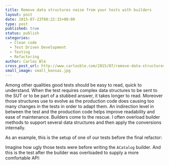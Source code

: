 ```yaml
---
title: Remove data structures noise from your tests with builders
layout: post
date: 2015-07-23T08:22:15+00:00
type: post
published: true
status: publish
categories:
  - Clean code
  - Test Driven Development
  - Testing
  - Refactoring
author: Carlos Blé
cross_post_url: http://www.carlosble.com/2015/07/remove-data-structures-noise-from-your-tests-with-builders/
small_image: small_bonsai.jpg
---
```


Among other qualities good tests should be easy to read, quick to understand. 
When the test requires complex data structures to be sent to the SUT or to be part of a stubbed answer, it takes longer to read.
Moreover those structures use to evolve as the production code does causing too many changes in the tests in order to adapt them. An indirection level in between the test and the production code helps improve readability and ease of maintenance. Builders come to the rescue. I often overload builder methods to support several data structures and then apply the conversions internally.

As an example, this is the setup of one of our tests before the final refactor:

<script src="https://gist.github.com/trikitrok/d3685b3adb051a898b4fbe6861a29dfd.js"></script>

Imagine how ugly those tests were before writing the `ACatalog` builder. And this is the test after the builder was overloaded to supply a more comfortable API:

<script src="https://gist.github.com/trikitrok/f0d0d015a9cb3a5ffa33ca1b20b0a8ad.js"></script>